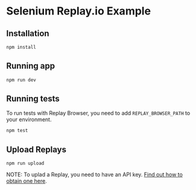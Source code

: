 # Selenium Replay.io Example
## Installation
```sh
npm install
```

## Running app
```sh
npm run dev
```

## Running tests
To run tests with Replay Browser, you need to add `REPLAY_BROWSER_PATH` to your environment.
```sh
npm test
```

## Upload Replays
```
npm run upload
```
NOTE: To uplad a Replay, you need to have an API key. [Find out how to obtain one here](https://docs.replay.io/reference-guide/recording/replay-cli).